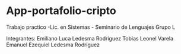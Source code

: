 # App-portafolio-cripto

Trabajo practico -Lic. en Sistemas - Seminario de Lenguajes
Grupo L

Integrantes:
Emiliano Luca Ledesma Rodriguez
Tobias Leonel Varela
Emanuel Ezequiel Ledesma Rodriguez
